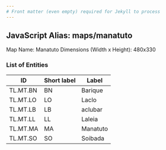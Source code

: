 ```yaml
---
# Front matter (even empty) required for Jekyll to process
---
```


## JavaScript Alias: maps/manatuto

Map Name: Manatuto
Dimensions (Width x Height): 480x330







### List of Entities

ID | Short label | Label
---|---|---|
TL.MT.BN|BN|Barique
TL.MT.LO|LO|Laclo
TL.MT.LB|LB|aclubar
TL.MT.LL|LL|Laleia		
TL.MT.MA|MA|Manatuto
TL.MT.SO|SO|Soibada